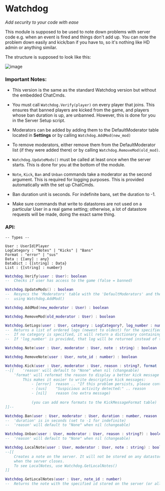 # Watchdog
*Add security to your code with ease*

This module is supposed to be used to note down problems with server code e.g. when an event is fired and things don't add up.
You can note the problem down easily and kick/ban if you have to, so it's nothing like HD admin or anything similar.

The structure is supposed to look like this:

![image](https://user-images.githubusercontent.com/87611306/195115444-2b4abd46-6425-4afa-847f-0c8c0096f9c4.png)

### Important Notes:
- This version is the same as the standard Watchdog version but without the embedded ChatCmds.

- You must call `Watchdog.Verify(player)` on every player that joins. This ensures that banned players are kicked from the game, and players whose ban duration is up, are unbanned. However, this is done for you in the Server Setup script.

- Moderators can be added by adding them to the DefaultModerator table located in **Settings** or by calling `Watchdog.AddMod(new_mod)`
			
- To remove moderators, either remove them from the DefaultModerator list (if they were added there) or by calling `Watchdog.RemoveMod(old_mod)`.
				
- `Watchdog.UpdateMods()` must be called at least once when the server starts. This is done for you at the bottom of the module.

- `Note`, `Kick`, `Ban` and `Unban` commands take a moderator as the second argument. This is required for logging purposes. This is provided automatically with the set up ChatCmds.
	
- Ban duration unit is seconds. For indefinite bans, set the duration to -1.
	
- Make sure commands that write to datastores are not used on a particular User in a real game setting; otherwise, a lot of datastore requests will be made, doing the exact same thing.
			
### API:

```
-- Types --

User : UserId|Player
LogCategory : "Notes" | "Kicks" | "Bans"
Format : "error" | "sus"
Data : {[any] : any}
DataDict : {[string] : Data}
List : {[string] : number}
```

```lua
Watchdog.Verify(user : User): boolean
--	Checks if user has access to the game (false = banned)
```

```lua
Watchdog.UpdateMods() : boolean
--	Resyncs the 'Moderators' table with the 'DefaultModerators' and the moderators added 
--	using Watchdog.AddMod()
```

```lua
Watchdog.AddMod(new_moderator : User) : boolean
```

```lua
Watchdog.RemoveMod(old_moderator : User) : boolean
```

```lua
Watchdog.GetLogs(user : User, category : LogCategory?, log_number : number?) : (Data | DataDict)?
--	Returns a list of ordered logs (newest to oldest) for the specified category.
--	If no category is specified, it will return a dictionary containing all ordered logs.
--	If 'log_number' is provided, that log will be returned instead of the whole log list.
```

```lua
Watchdog.Note(user : User, moderator : User, note : string) : boolean
```

```lua
Watchdog.RemoveNote(user : User, note_id : number) : boolean
```

```lua
Watchdog.Kick(user : User, moderator : User, reason : string?, format : Format?) : boolean
--[[	'reason' will default to "None" when nil (changeable)
	'format' will reformat the reason to display a better kick message to the player.
		This makes it easier to write descriptive kick messages:
			- [error]  reason .. "If this problem persists, please contact support."
			- [sus]    "Suspicious activity detected:" .. reason
			- [nil]    reason (no extra message)
							
			(you can add more formats to the KickMessageFormat table)
]]--
```

```lua
Watchdog.Ban(user : User, moderator : User, duration : number, reason : string?) : boolean
--	'duration' is in seconds (set to -1 for indefinite)
--	'reason' will default to "None" when nil (changeable)
```

```lua
Watchdog.Unban(user : User, moderator : User, reason : string?) : boolean
--	'reason' will default to "None" when nil (changeable)
```

```lua
Watchdog.LocalNote(user : User, moderator : User, note : string) : boolean
--[[
	Creates a note on the server. It will not be stored on any datastore and will disappear
	when the server closes.
	To see LocalNotes, use Watchdog.GetLocalNotes()
]]
```

```lua
Watchdog.GetLocalNotes(user : User, note_id : number)
--	Returns the note with the specified id stored on the server (or all if not specified).
```
